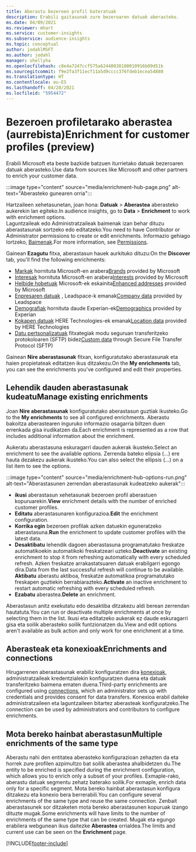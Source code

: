 ```yaml
---
title: Aberastu bezeroen profil bateratuak
description: Erabili gaitasunak zure bezeroaren datuak aberasteko.
ms.date: 04/09/2021
ms.reviewer: mhart
ms.service: customer-insights
ms.subservice: audience-insights
ms.topic: conceptual
author: jodahlMSFT
ms.author: jodahl
manager: shellyha
ms.openlocfilehash: c8e4a7247ccf575a62440038180010916b09d51b
ms.sourcegitcommit: f9e2fa3f11ecf11a5d9cccc376fdeb1ecea54880
ms.translationtype: HT
ms.contentlocale: eu-ES
ms.lasthandoff: 04/28/2021
ms.locfileid: "5954472"
---
```

# <a name="enrichment-for-customer-profiles-preview"></a><span data-ttu-id="1c646-103">Bezeroen profiletarako aberastea (aurrebista)</span><span class="sxs-lookup"><span data-stu-id="1c646-103">Enrichment for customer profiles (preview)</span></span>

<span data-ttu-id="1c646-104">Erabili Microsoft eta beste bazkide batzuen iturrietako datuak bezeroaren datuak aberasteko.</span><span class="sxs-lookup"><span data-stu-id="1c646-104">Use data from sources like Microsoft and other partners to enrich your customer data.</span></span>

:::image type="content" source="media/enrichment-hub-page.png" alt-text="Aberasteko gunearen orria":::

<span data-ttu-id="1c646-106">Hartzaileen xehetasunetan, joan hona: **Datuak** > **Aberastea** aberasteko aukerekin lan egiteko.</span><span class="sxs-lookup"><span data-stu-id="1c646-106">In audience insights, go to **Data** > **Enrichment** to work with enrichment options.</span></span>    
<span data-ttu-id="1c646-107">Laguntzaileak edo Administratzaileak baimenak izan behar dituzu aberastasunak sortzeko edo editatzeko.</span><span class="sxs-lookup"><span data-stu-id="1c646-107">You need to have Contributor or Administrator permissions to create or edit enrichments.</span></span> <span data-ttu-id="1c646-108">Informazio gehiago lortzeko, [Baimenak](permissions.md).</span><span class="sxs-lookup"><span data-stu-id="1c646-108">For more information, see [Permissions](permissions.md).</span></span>

<span data-ttu-id="1c646-109">Gainean **Ezagutu** fitxa, aberastasun hauek aurkituko dituzu:</span><span class="sxs-lookup"><span data-stu-id="1c646-109">On the **Discover** tab, you'll find the following enrichments:</span></span>

- <span data-ttu-id="1c646-110">[Markak](enrichment-microsoft.md) hornituta Microsoft-en arabera</span><span class="sxs-lookup"><span data-stu-id="1c646-110">[Brands](enrichment-microsoft.md) provided by Microsoft</span></span>
- <span data-ttu-id="1c646-111">[Interesak](enrichment-microsoft.md) hornituta Microsoft-en arabera</span><span class="sxs-lookup"><span data-stu-id="1c646-111">[Interests](enrichment-microsoft.md) provided by Microsoft</span></span>
- <span data-ttu-id="1c646-112">[Helbide hobetuak](enrichment-enhanced-addresses.md) Microsoft-ek eskainita</span><span class="sxs-lookup"><span data-stu-id="1c646-112">[Enhanced addresses](enrichment-enhanced-addresses.md) provided by Microsoft</span></span>
- <span data-ttu-id="1c646-113">[Enpresaren datuak](enrichment-leadspace.md) , Leadspace-k emanak</span><span class="sxs-lookup"><span data-stu-id="1c646-113">[Company data](enrichment-leadspace.md) provided by Leadspace</span></span>
- <span data-ttu-id="1c646-114">[Demografiak](enrichment-experian.md) hornituta daude Experian-ek</span><span class="sxs-lookup"><span data-stu-id="1c646-114">[Demographics](enrichment-experian.md) provided by Experian</span></span>
- <span data-ttu-id="1c646-115">[Kokapen datuak](enrichment-here.md) HERE Technologies-ek emanak</span><span class="sxs-lookup"><span data-stu-id="1c646-115">[Location data](enrichment-here.md) provided by HERE Technologies</span></span>
- <span data-ttu-id="1c646-116">[Datu pertsonalizatuak](enrichment-SFTP-custom-import.md) fitxategiak modu seguruan transferitzeko protokoloaren (SFTP) bidez</span><span class="sxs-lookup"><span data-stu-id="1c646-116">[Custom data](enrichment-SFTP-custom-import.md) through Secure File Transfer Protocol (SFTP)</span></span>

<span data-ttu-id="1c646-117">Gainean **Nire aberastasunak** fitxan, konfiguratutako aberastasunak eta haien propietateak editatzen ikus ditzakezu.</span><span class="sxs-lookup"><span data-stu-id="1c646-117">On the **My enrichments** tab, you can see the enrichments you've configured and edit their properties.</span></span>

## <a name="manage-existing-enrichments"></a><span data-ttu-id="1c646-118">Lehendik dauden aberastasunak kudeatu</span><span class="sxs-lookup"><span data-stu-id="1c646-118">Manage existing enrichments</span></span>

<span data-ttu-id="1c646-119">Joan **Nire aberastasunak** konfiguratutako aberastasun guztiak ikusteko.</span><span class="sxs-lookup"><span data-stu-id="1c646-119">Go to the **My enrichments** to see all configured enrichments.</span></span> <span data-ttu-id="1c646-120">Aberastu bakoitza aberastearen inguruko informazio osagarria biltzen duen errenkada gisa irudikatzen da.</span><span class="sxs-lookup"><span data-stu-id="1c646-120">Each enrichment is represented as a row that includes additional information about the enrichment.</span></span>

<span data-ttu-id="1c646-121">Aukeratu aberastasuna eskuragarri dauden aukerak ikusteko.</span><span class="sxs-lookup"><span data-stu-id="1c646-121">Select an enrichment to see the available options.</span></span> <span data-ttu-id="1c646-122">Zerrenda bateko elipsia (...) ere hauta dezakezu aukerak ikusteko.</span><span class="sxs-lookup"><span data-stu-id="1c646-122">You can also select the ellipsis (...) on a list item to see the options.</span></span>

:::image type="content" source="media/enrichment-hub-options-run.png" alt-text="Aberastasunen zerrendan aberastasunak kudeatzeko aukerak":::

- <span data-ttu-id="1c646-124">**ikusi** aberastasun xehetasunak bezeroen profil aberastuen kopuruarekin.</span><span class="sxs-lookup"><span data-stu-id="1c646-124">**View** enrichment details with the number of enriched customer profiles.</span></span>
- <span data-ttu-id="1c646-125">**Editatu** aberastasunaren konfigurazioa.</span><span class="sxs-lookup"><span data-stu-id="1c646-125">**Edit** the enrichment configuration.</span></span>
- <span data-ttu-id="1c646-126">**Korrika egin** bezeroen profilak azken datuekin eguneratzeko aberastasuna.</span><span class="sxs-lookup"><span data-stu-id="1c646-126">**Run** the enrichment to update customer profiles with the latest data.</span></span>
- <span data-ttu-id="1c646-127">**Desaktibatu** lehendik dagoen aberastasuna programatutako freskatze automatikoekin automatikoki freskatzeari uzteko.</span><span class="sxs-lookup"><span data-stu-id="1c646-127">**Deactivate** an existing enrichment to stop it from refreshing automatically with every scheduled refresh.</span></span> <span data-ttu-id="1c646-128">Azken freskatze arrakastatsuaren datuak erabilgarri egongo dira.</span><span class="sxs-lookup"><span data-stu-id="1c646-128">Data from the last successful refresh will continue to be available.</span></span> <span data-ttu-id="1c646-129">**Aktibatu** aberastu aktiboa, freskatze automatikoa programatutako freskapen guztiekin berrabiarazteko.</span><span class="sxs-lookup"><span data-stu-id="1c646-129">**Activate** an inactive enrichment to restart automatic refreshing with every scheduled refresh.</span></span>
- <span data-ttu-id="1c646-130">**Ezabatu** aberastea.</span><span class="sxs-lookup"><span data-stu-id="1c646-130">**Delete** an enrichment.</span></span>

<span data-ttu-id="1c646-131">Aberastasun anitz exekutatu edo desaktiba ditzakezu aldi berean zerrendan hautatuta.</span><span class="sxs-lookup"><span data-stu-id="1c646-131">You can run or deactivate multiple enrichments at once by selecting them in the list.</span></span> <span data-ttu-id="1c646-132">Ikusi eta editatzeko aukerak ez daude eskuragarri gisa eta soilik aberasteko soilik funtzionatzen du.</span><span class="sxs-lookup"><span data-stu-id="1c646-132">View and edit options aren't available as bulk action and only work for one enrichment at a time.</span></span>

## <a name="enrichments-and-connections"></a><span data-ttu-id="1c646-133">Aberasteak eta konexioak</span><span class="sxs-lookup"><span data-stu-id="1c646-133">Enrichments and connections</span></span>

<span data-ttu-id="1c646-134">Hirugarrenen aberastasunak erabiliz konfiguratzen dira [konexioak](connections.md), administratzaileak kredentzialekin konfiguratzen duena eta datuak transferitzeko baimena ematen duena.</span><span class="sxs-lookup"><span data-stu-id="1c646-134">Third-party enrichments are configured using [connections](connections.md), which an administrator sets up with credentials and provides consent for data transfers.</span></span> <span data-ttu-id="1c646-135">Konexioa erabil daiteke administratzaileen eta laguntzaileen bitartez aberasteak konfiguratzeko.</span><span class="sxs-lookup"><span data-stu-id="1c646-135">The connection can be used by administrators and contributors to configure enrichments.</span></span>  

## <a name="multiple-enrichments-of-the-same-type"></a><span data-ttu-id="1c646-136">Mota bereko hainbat aberastasun</span><span class="sxs-lookup"><span data-stu-id="1c646-136">Multiple enrichments of the same type</span></span>

<span data-ttu-id="1c646-137">Aberastu nahi den entitatea aberasteko konfigurazioan zehazten da eta horrek zure profilen azpimultzo bat soilik aberastea ahalbidetzen du.</span><span class="sxs-lookup"><span data-stu-id="1c646-137">The entity to be enriched is specified during the enrichment configuration, which allows you to enrich only a subset of your profiles.</span></span> <span data-ttu-id="1c646-138">Exmaple-rako, aberastu datuak segmentu zehatz baterako soilik.</span><span class="sxs-lookup"><span data-stu-id="1c646-138">For exmaple, enrich data only for a specific segment.</span></span> <span data-ttu-id="1c646-139">Mota bereko hainbat aberastasun konfigura ditzakezu eta konexio bera berrerabili.</span><span class="sxs-lookup"><span data-stu-id="1c646-139">You can configure several enrichments of the same type and reuse the same connection.</span></span> <span data-ttu-id="1c646-140">Zenbait aberastasunek sor ditzaketen mota bereko aberastasunen kopuruak izango dituzte mugak.</span><span class="sxs-lookup"><span data-stu-id="1c646-140">Some enrichments will have limits to the number of enrichments of the same type that can be created.</span></span> <span data-ttu-id="1c646-141">Mugak eta egungo erabilera webgunean ikus daitezke **Aberastea** orrialdea.</span><span class="sxs-lookup"><span data-stu-id="1c646-141">The limits and current use can be seen on the **Enrichment** page.</span></span>

[!INCLUDE[footer-include](../includes/footer-banner.md)]
